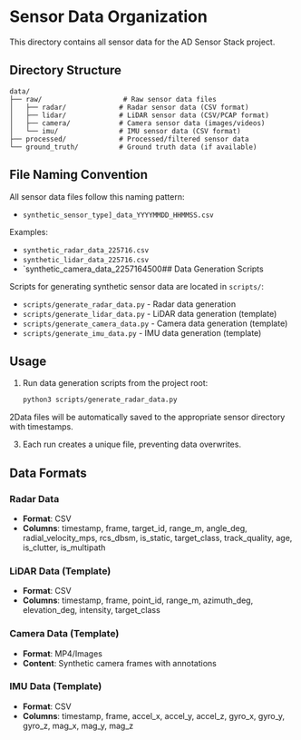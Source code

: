 # Sensor Data Organization

This directory contains all sensor data for the AD Sensor Stack project.

## Directory Structure

```
data/
├── raw/                    # Raw sensor data files
│   ├── radar/             # Radar sensor data (CSV format)
│   ├── lidar/             # LiDAR sensor data (CSV/PCAP format)
│   ├── camera/            # Camera sensor data (images/videos)
│   └── imu/               # IMU sensor data (CSV format)
├── processed/             # Processed/filtered sensor data
└── ground_truth/          # Ground truth data (if available)
```

## File Naming Convention

All sensor data files follow this naming pattern:
- `synthetic_sensor_type]_data_YYYYMMDD_HHMMSS.csv`

Examples:
- `synthetic_radar_data_225716.csv`
- `synthetic_lidar_data_225716.csv`
- `synthetic_camera_data_2257164500## Data Generation Scripts

Scripts for generating synthetic sensor data are located in `scripts/`:
- `scripts/generate_radar_data.py` - Radar data generation
- `scripts/generate_lidar_data.py` - LiDAR data generation (template)
- `scripts/generate_camera_data.py` - Camera data generation (template)
- `scripts/generate_imu_data.py` - IMU data generation (template)

## Usage

1. Run data generation scripts from the project root:
   ```bash
   python3 scripts/generate_radar_data.py
   ```

2Data files will be automatically saved to the appropriate sensor directory with timestamps.

3. Each run creates a unique file, preventing data overwrites.

## Data Formats

### Radar Data
- **Format**: CSV
- **Columns**: timestamp, frame, target_id, range_m, angle_deg, radial_velocity_mps, rcs_dbsm, is_static, target_class, track_quality, age, is_clutter, is_multipath

### LiDAR Data (Template)
- **Format**: CSV
- **Columns**: timestamp, frame, point_id, range_m, azimuth_deg, elevation_deg, intensity, target_class

### Camera Data (Template)
- **Format**: MP4/Images
- **Content**: Synthetic camera frames with annotations

### IMU Data (Template)
- **Format**: CSV
- **Columns**: timestamp, frame, accel_x, accel_y, accel_z, gyro_x, gyro_y, gyro_z, mag_x, mag_y, mag_z 